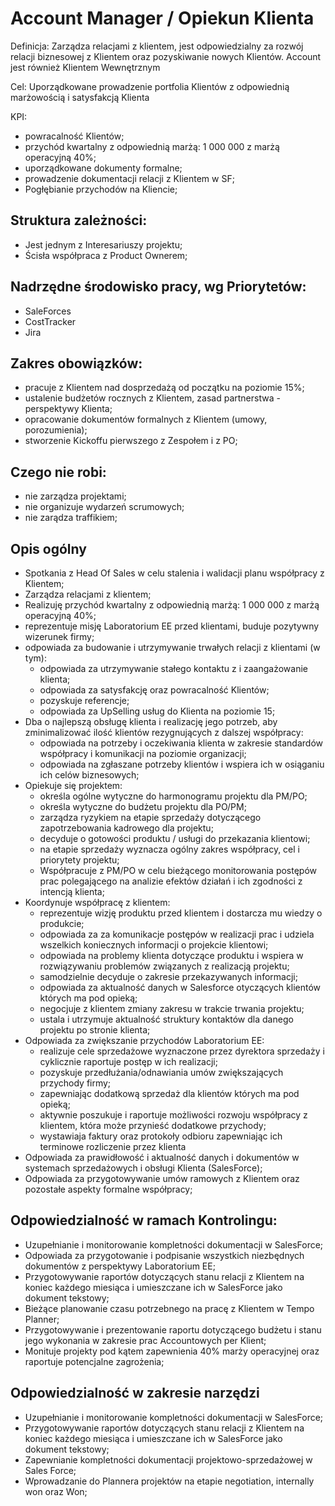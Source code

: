 # Account Manager / Opiekun Klienta

Definicja:  Zarządza relacjami z klientem, jest odpowiedzialny za rozwój relacji biznesowej z Klientem oraz pozyskiwanie nowych Klientów. Account jest również Klientem Wewnętrznym

Cel:  Uporządkowane prowadzenie portfolia Klientów z odpowiednią marżowością i satysfakcją Klienta

KPI:

* powracalność Klientów;
* przychód kwartalny z odpowiednią marżą: 1 000 000 z marżą operacyjną 40%;
* uporządkowane dokumenty formalne; 
* prowadzenie dokumentacji relacji z Klientem w SF; 
* Pogłębianie przychodów na Kliencie;

## Struktura zależności: 

* Jest jednym z Interesariuszy projektu; 
* Ścisła współpraca z Product Ownerem;

## Nadrzędne środowisko  pracy, wg Priorytetów: 

* SaleForces 
* CostTracker 
* Jira 

## Zakres obowiązków:

* pracuje z Klientem nad dosprzedażą od początku na poziomie 15%;
* ustalenie budżetów rocznych z Klientem, zasad partnerstwa - perspektywy Klienta;
* opracowanie dokumentów formalnych z Klientem (umowy, porozumienia);
* stworzenie Kickoffu pierwszego z Zespołem i z PO; 

## Czego nie robi: 

* nie zarządza projektami;
* nie organizuje wydarzeń scrumowych; 
* nie zarądza traffikiem;

## Opis ogólny 

* Spotkania z Head Of Sales w celu stalenia i walidacji planu współpracy z Klientem;
* Zarządza relacjami z klientem;
* Realizuję przychód kwartalny z odpowiednią marżą: 1 000 000 z marżą operacyjną 40%;
* reprezentuje misję Laboratorium EE przed klientami, buduje pozytywny wizerunek firmy;
* odpowiada za budowanie i utrzymywanie trwałych relacji z klientami (w tym):
  * odpowiada za utrzymywanie stałego kontaktu z i zaangażowanie klienta;
  * odpowiada za satysfakcję oraz powracalność Klientów;
  * pozyskuje referencje;
  * odpowiada za UpSelling usług do Klienta na poziomie 15;
* Dba o najlepszą obsługę klienta i realizację jego potrzeb, aby zminimalizować ilość klientów rezygnujących z dalszej współpracy:
  * odpowiada na potrzeby i oczekiwania klienta w zakresie standardów współpracy i komunikacji na poziomie organizacji;
  * odpowiada na zgłaszane potrzeby klientów i wspiera ich w osiąganiu ich celów biznesowych;
* Opiekuje się projektem:
  * określa ogólne wytyczne do harmonogramu projektu dla PM/PO;
  * określa wytyczne do budżetu projektu dla PO/PM;
  * zarządza ryzykiem na etapie sprzedaży dotyczącego zapotrzebowania kadrowego dla projektu;
  * decyduje o gotowości produktu / usługi do przekazania klientowi;
  * na etapie sprzedaży wyznacza ogólny zakres współpracy, cel i priorytety projektu;
  * Współpracuje z PM/PO  w celu bieżącego monitorowania postępów prac polegającego na analizie efektów działań i ich zgodności z intencją klienta;
* Koordynuje współpracę z klientem:
  * reprezentuje wizję  produktu przed klientem i dostarcza mu wiedzy o produkcie;
  * odpowiada za za komunikacje postępów w realizacji prac i udziela wszelkich koniecznych informacji o projekcie klientowi;
  * odpowiada na problemy klienta dotyczące produktu i wspiera w rozwiązywaniu problemów związanych z realizacją projektu;
  * samodzielnie decyduje o zakresie przekazywanych informacji;
  * odpowiada za aktualność danych w Salesforce otyczących klientów których ma pod opieką;
  *  negocjuje z klientem zmiany zakresu w trakcie trwania projektu;
  *  ustala i utrzymuje aktualność struktury kontaktów dla danego projektu po stronie klienta;
* Odpowiada za zwiększanie przychodów Laboratorium EE:
  * realizuje cele sprzedażowe wyznaczone przez dyrektora sprzedaży i cyklicznie raportuje postęp w ich realizacji;
  * pozyskuje przedłużania/odnawiania umów zwiększających przychody firmy;
  * zapewniając dodatkową sprzedaż dla klientów których ma pod opieką;
  * aktywnie poszukuje i raportuje możliwości rozwoju współpracy z klientem, która może przynieść dodatkowe przychody;
  * wystawiaja faktury oraz protokoły odbioru zapewniając ich terminowe rozliczenie przez klienta
* Odpowiada za prawidłowość i aktualność danych i dokumentów w systemach sprzedażowych i obsługi Klienta (SalesForce);
* Odpowiada za przygotowywanie umów ramowych z Klientem oraz pozostałe aspekty formalne współpracy;

## Odpowiedzialność w ramach Kontrolingu:

* Uzupełnianie i monitorowanie kompletności dokumentacji w SalesForce;
* Odpowiada za przygotowanie i podpisanie wszystkich niezbędnych dokumentów z perspektywy Laboratorium EE;
* Przygotowywanie raportów dotyczących stanu relacji z Klientem na koniec każdego miesiąca i umieszczane ich w SalesForce jako dokument tekstowy;
* Bieżące planowanie czasu potrzebnego na pracę z Klientem w Tempo Planner;
* Przygotowywanie i prezentowanie raportu dotyczącego budżetu  i stanu jego wykonania w zakresie prac Accountowych per Klient;
* Monituje projekty pod kątem zapewnienia 40% marży operacyjnej oraz raportuje potencjalne zagrożenia;

## Odpowiedzialność w zakresie narzędzi

* Uzupełnianie i monitorowanie kompletności dokumentacji w SalesForce;
* Przygotowywanie raportów dotyczących stanu relacji z Klientem na koniec każdego miesiąca i umieszczane ich w SalesForce jako dokument tekstowy;
* Zapewnianie kompletności dokumentacji projektowo-sprzedażowej  w Sales Force;
* Wprowadzanie do Plannera projektów na etapie negotiation, internally won oraz Won;



